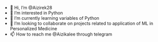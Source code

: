 - 👋 Hi, I’m @Aizirek28
- 👀 I’m interested in Python
- 🌱 I’m currently learning variables of Python
- 💞️ I’m looking to collaborate on projects related to application of ML in Personalized Medicine
- 📫 How to reach me @Aizikalee through telegram

<!---
Aizirek28/Aizirek28 is a ✨ special ✨ repository because its `README.md` (this file) appears on your GitHub profile.
You can click the Preview link to take a look at your changes.
--->

